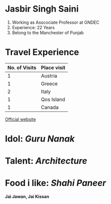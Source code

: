 # Jasbir Singh Saini	

1. Working as Asscociate Professor at GNDEC
1. Experience: 22 Years
1. Belong to the Manchester of Punjab 

# Travel Experience
|No. of Visits |Place visit|
| --- | --- |
|1|Austria|
|1|Greece|
|2|Italy|
|1|Qos Island|
|1|Canada|

[Official website](https://cc.gndec.ac.in)

# Idol: *Guru Nanak*

# Talent: *Architecture*

# Food i like: *Shahi Paneer*

**Jai Jawan, Jai Kissan** 